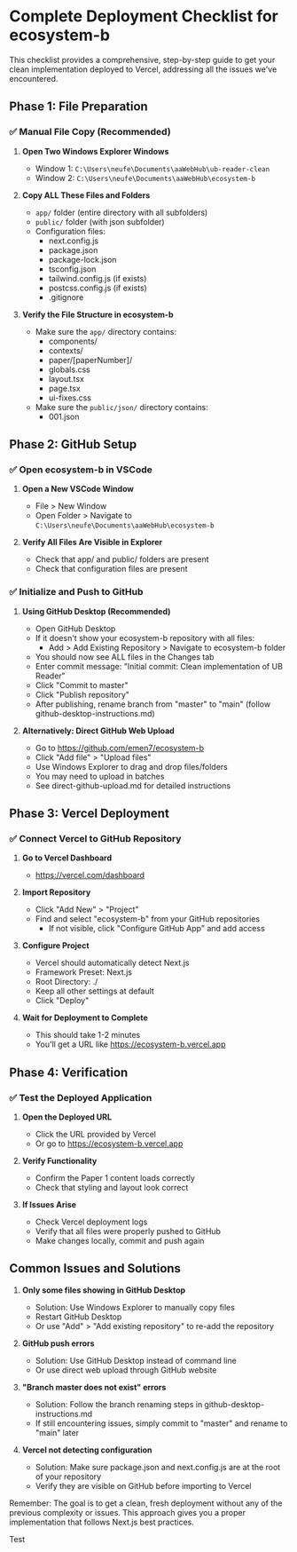 # Complete Deployment Checklist for ecosystem-b

This checklist provides a comprehensive, step-by-step guide to get your clean implementation deployed to Vercel, addressing all the issues we've encountered.

## Phase 1: File Preparation

### ✅ Manual File Copy (Recommended)

1. **Open Two Windows Explorer Windows**

   - Window 1: `C:\Users\neufe\Documents\aaWebHub\ub-reader-clean`
   - Window 2: `C:\Users\neufe\Documents\aaWebHub\ecosystem-b`

2. **Copy ALL These Files and Folders**

   - `app/` folder (entire directory with all subfolders)
   - `public/` folder (with json subfolder)
   - Configuration files:
     - next.config.js
     - package.json
     - package-lock.json
     - tsconfig.json
     - tailwind.config.js (if exists)
     - postcss.config.js (if exists)
     - .gitignore

3. **Verify the File Structure in ecosystem-b**
   - Make sure the `app/` directory contains:
     - components/
     - contexts/
     - paper/[paperNumber]/
     - globals.css
     - layout.tsx
     - page.tsx
     - ui-fixes.css
   - Make sure the `public/json/` directory contains:
     - 001.json

## Phase 2: GitHub Setup

### ✅ Open ecosystem-b in VSCode

1. **Open a New VSCode Window**

   - File > New Window
   - Open Folder > Navigate to `C:\Users\neufe\Documents\aaWebHub\ecosystem-b`

2. **Verify All Files Are Visible in Explorer**
   - Check that app/ and public/ folders are present
   - Check that configuration files are present

### ✅ Initialize and Push to GitHub

1. **Using GitHub Desktop (Recommended)**

   - Open GitHub Desktop
   - If it doesn't show your ecosystem-b repository with all files:
     - Add > Add Existing Repository > Navigate to ecosystem-b folder
   - You should now see ALL files in the Changes tab
   - Enter commit message: "Initial commit: Clean implementation of UB Reader"
   - Click "Commit to master"
   - Click "Publish repository"
   - After publishing, rename branch from "master" to "main" (follow github-desktop-instructions.md)

2. **Alternatively: Direct GitHub Web Upload**
   - Go to https://github.com/emen7/ecosystem-b
   - Click "Add file" > "Upload files"
   - Use Windows Explorer to drag and drop files/folders
   - You may need to upload in batches
   - See direct-github-upload.md for detailed instructions

## Phase 3: Vercel Deployment

### ✅ Connect Vercel to GitHub Repository

1. **Go to Vercel Dashboard**

   - https://vercel.com/dashboard

2. **Import Repository**

   - Click "Add New" > "Project"
   - Find and select "ecosystem-b" from your GitHub repositories
     - If not visible, click "Configure GitHub App" and add access

3. **Configure Project**

   - Vercel should automatically detect Next.js
   - Framework Preset: Next.js
   - Root Directory: ./
   - Keep all other settings at default
   - Click "Deploy"

4. **Wait for Deployment to Complete**
   - This should take 1-2 minutes
   - You'll get a URL like https://ecosystem-b.vercel.app

## Phase 4: Verification

### ✅ Test the Deployed Application

1. **Open the Deployed URL**

   - Click the URL provided by Vercel
   - Or go to https://ecosystem-b.vercel.app

2. **Verify Functionality**

   - Confirm the Paper 1 content loads correctly
   - Check that styling and layout look correct

3. **If Issues Arise**
   - Check Vercel deployment logs
   - Verify that all files were properly pushed to GitHub
   - Make changes locally, commit and push again

## Common Issues and Solutions

1. **Only some files showing in GitHub Desktop**

   - Solution: Use Windows Explorer to manually copy files
   - Restart GitHub Desktop
   - Or use "Add" > "Add existing repository" to re-add the repository

2. **GitHub push errors**

   - Solution: Use GitHub Desktop instead of command line
   - Or use direct web upload through GitHub website

3. **"Branch master does not exist" errors**

   - Solution: Follow the branch renaming steps in github-desktop-instructions.md
   - If still encountering issues, simply commit to "master" and rename to "main" later

4. **Vercel not detecting configuration**
   - Solution: Make sure package.json and next.config.js are at the root of your repository
   - Verify they are visible on GitHub before importing to Vercel

Remember: The goal is to get a clean, fresh deployment without any of the previous complexity or issues. This approach gives you a proper implementation that follows Next.js best practices.

Test
